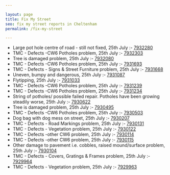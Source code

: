 ```yaml
---

layout: page
title: Fix My Street
seo: fix my street reports in Cheltenham
permalink: /fix-my-street

---
```


<!-- fix_marker starts -->

- Large pot hole centre of road - still not fixed, 25th July :- [7932280](https://www.fixmystreet.com/report/7932280)
- TMC - Defects -CW6 Potholes  problem, 25th July :- [7932303](https://www.fixmystreet.com/report/7932303)
- Tree is damaged problem, 25th July :- [7932080](https://www.fixmystreet.com/report/7932080)
- TMC - Defects -CW6 Potholes  problem, 25th July :- [7931693](https://www.fixmystreet.com/report/7931693)
- TMC - Defects - Signs & Street Furniture problem, 25th July :- [7931668](https://www.fixmystreet.com/report/7931668)
- Uneven, bumpy and dangerous, 25th July :- [7931087](https://www.fixmystreet.com/report/7931087)
- Flytipping, 25th July :- [7931033](https://www.fixmystreet.com/report/7931033)
- TMC - Defects -CW6 Potholes  problem, 25th July :- [7931239](https://www.fixmystreet.com/report/7931239)
- TMC - Defects -CW6 Potholes  problem, 25th July :- [7931234](https://www.fixmystreet.com/report/7931234)
- String of potholes/ possible failed repair. Potholes have been growing steadily worse, 25th July :- [7930622](https://www.fixmystreet.com/report/7930622)
- Tree is damaged problem, 25th July :- [7930495](https://www.fixmystreet.com/report/7930495)
- TMC - Defects -CW6 Potholes  problem, 25th July :- [7930503](https://www.fixmystreet.com/report/7930503)
- Dog bag with dog mess on street, 25th July :- [7930207](https://www.fixmystreet.com/report/7930207)
- TMC - Defects - Road Markings problem, 25th July :- [7930131](https://www.fixmystreet.com/report/7930131)
- TMC - Defects - Vegetation problem, 25th July :- [7930122](https://www.fixmystreet.com/report/7930122)
- TMC - Defects -other CW6 problem, 25th July :- [7930114](https://www.fixmystreet.com/report/7930114)
- TMC - Defects -other CW6 problem, 25th July :- [7930115](https://www.fixmystreet.com/report/7930115)
- Other damage to pavement i.e. cobbles, raised mound/surface problem, 25th July :- [7930104](https://www.fixmystreet.com/report/7930104)
- TMC - Defects - Covers, Gratings & Frames problem, 25th July :- [7929964](https://www.fixmystreet.com/report/7929964)
- TMC - Defects - Vegetation problem, 25th July :- [7929963](https://www.fixmystreet.com/report/7929963)

<!-- fix_marker ends -->